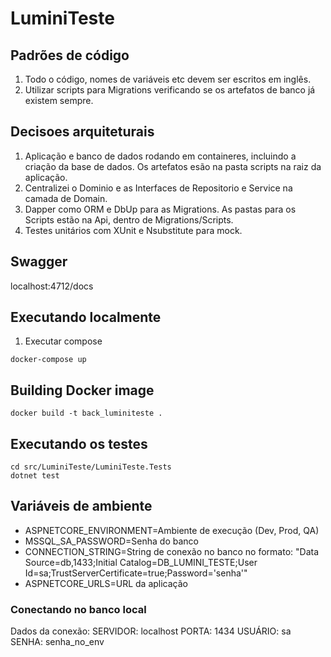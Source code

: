 # LuminiTeste

## Padrões de código
1. Todo o código, nomes de variáveis etc devem ser escritos em inglês.
2. Utilizar scripts para Migrations verificando se os artefatos de banco já existem sempre.

## Decisoes arquiteturais
1. Aplicação e banco de dados rodando em containeres, incluindo a criação da base de dados. Os artefatos esão na pasta scripts na raiz da aplicação.
2. Centralizei o Dominio e as Interfaces de Repositorio e Service na camada de Domain.
3. Dapper como ORM e DbUp para as Migrations. As pastas para os Scripts estão na Api, dentro de Migrations/Scripts.
4. Testes unitários com XUnit e Nsubstitute para mock.

## Swagger
localhost:4712/docs

## Executando localmente
1. Executar compose
```
docker-compose up
```

## Building Docker image
```
docker build -t back_luminiteste .
```

## Executando os testes
````
cd src/LuminiTeste/LuminiTeste.Tests
dotnet test
````

## Variáveis de ambiente
- ASPNETCORE_ENVIRONMENT=Ambiente de execução (Dev, Prod, QA)
- MSSQL_SA_PASSWORD=Senha do banco
- CONNECTION_STRING=String de conexão no banco no formato: "Data Source=db,1433;Initial Catalog=DB_LUMINI_TESTE;User Id=sa;TrustServerCertificate=true;Password='senha'"
- ASPNETCORE_URLS=URL da aplicação

### Conectando no banco local
Dados da conexão:
SERVIDOR: localhost
PORTA: 1434
USUÁRIO: sa
SENHA: senha_no_env